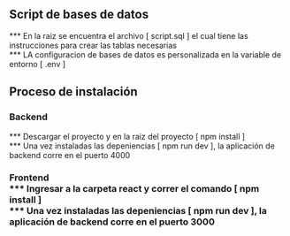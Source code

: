 ## Script de bases de datos

<p align="left">
    *** En la raiz se encuentra el archivo [ script.sql ] el cual tiene las instrucciones para crear las tablas necesarias </br>
    *** LA configuracion de bases de datos es personalizada en la variable de entorno [ .env ] </br>
</p>

## Proceso de instalación 

<p align="left">
    <h3>
        <b>
            Backend </br>
        </b>
    </h3>
        *** Descargar el proyecto y en la raiz del proyecto [ npm install ] </br>
        *** Una vez instaladas las depeniencias [ npm run dev ], la aplicación de backend corre en el puerto 4000 </br>
    <h3>
        <b>
            Frontend </br>
        </b>
        *** Ingresar a la carpeta react y correr el comando [ npm install ] </br>
        *** Una vez instaladas las depeniencias [ npm run dev ], la aplicación de backend corre en el puerto 3000 </br>
    </h3>
</p>